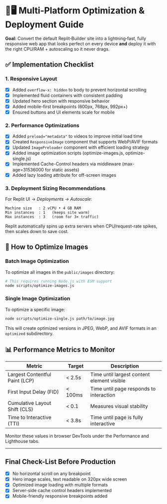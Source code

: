 # 📱🖥️ Multi‑Platform Optimization & Deployment Guide

**Goal:** Convert the default Replit‑Builder site into a lightning‑fast, fully responsive web app that looks perfect on every device **and** deploy it with the right CPU/RAM + autoscaling so it never drags.

## ✅ Implementation Checklist

### 1. Responsive Layout
- [x] Added `overflow-x: hidden` to body to prevent horizontal scrolling
- [x] Implemented fluid containers with consistent padding
- [x] Updated hero section with responsive behavior
- [x] Added mobile-first breakpoints (600px, 768px, 992px+)
- [x] Ensured buttons and UI elements scale for mobile

### 2. Performance Optimizations
- [x] Added `preload="metadata"` to videos to improve initial load time
- [x] Created `ResponsiveImage` component that supports WebP/AVIF formats
- [x] Updated `ImagePreloader` component with efficient loading strategy
- [x] Added image optimization scripts (optimize-images.js, optimize-single.js)
- [x] Implemented Cache-Control headers via middleware (max-age=31536000 for static assets)
- [x] Added lazy loading attribute for off-screen images

### 3. Deployment Sizing Recommendations
For Replit UI → *Deployments → Autoscale*:

```text
Machine size   : 2 vCPU • 4 GB RAM
Min instances  : 1   (keeps site warm)
Max instances  : 3   (room for 3× traffic)
```

Replit automatically spins up extra servers when CPU/request-rate spikes, then scales down to save cost.

## 🚀 How to Optimize Images

### Batch Image Optimization
To optimize all images in the `public/images` directory:
```bash
# This requires running Node.js with ESM support
node scripts/optimize-images.js
```

### Single Image Optimization
To optimize a specific image:
```bash
node scripts/optimize-single.js path/to/image.jpg
```

This will create optimized versions in JPEG, WebP, and AVIF formats in an `optimized` subdirectory.

## 📊 Performance Metrics to Monitor

| Metric | Target | Description |
|--------|--------|-------------|
| Largest Contentful Paint (LCP) | < 2.5s | Time until largest content element visible |
| First Input Delay (FID) | < 100ms | Time until page responds to interaction |
| Cumulative Layout Shift (CLS) | < 0.1 | Measures visual stability |
| Time to Interactive (TTI) | < 3.8s | Time until page is fully interactive |

Monitor these values in browser DevTools under the Performance and Lighthouse tabs.

---

## Final Check-List Before Production

- [x] No horizontal scroll on any breakpoint  
- [x] Hero image scales, text readable on 320px wide screen  
- [x] Optimized image loading with multiple formats
- [x] Server-side cache control headers implemented
- [x] Mobile-friendly responsive breakpoints added